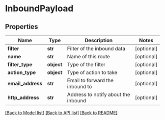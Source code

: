# InboundPayload

## Properties
Name | Type | Description | Notes
------------ | ------------- | ------------- | -------------
**filter** | **str** | Filter of the inbound data | [optional] 
**name** | **str** | Name of this route | [optional] 
**filter_type** | **object** | Type of the filter | [optional] 
**action_type** | **object** | Type of action to take | [optional] 
**email_address** | **str** | Email to forward the inbound to | [optional] 
**http_address** | **str** | Address to notify about the inbound | [optional] 

[[Back to Model list]](../README.md#documentation-for-models) [[Back to API list]](../README.md#documentation-for-api-endpoints) [[Back to README]](../README.md)


